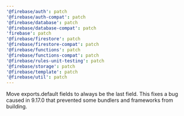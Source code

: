 ```yaml
---
'@firebase/auth': patch
'@firebase/auth-compat': patch
'@firebase/database': patch
'@firebase/database-compat': patch
'firebase': patch
'@firebase/firestore': patch
'@firebase/firestore-compat': patch
'@firebase/functions': patch
'@firebase/functions-compat': patch
'@firebase/rules-unit-testing': patch
'@firebase/storage': patch
'@firebase/template': patch
'@firebase/util': patch
---
```


Move exports.default fields to always be the last field. This fixes a bug caused in 9.17.0 that prevented some bundlers and frameworks from building.
